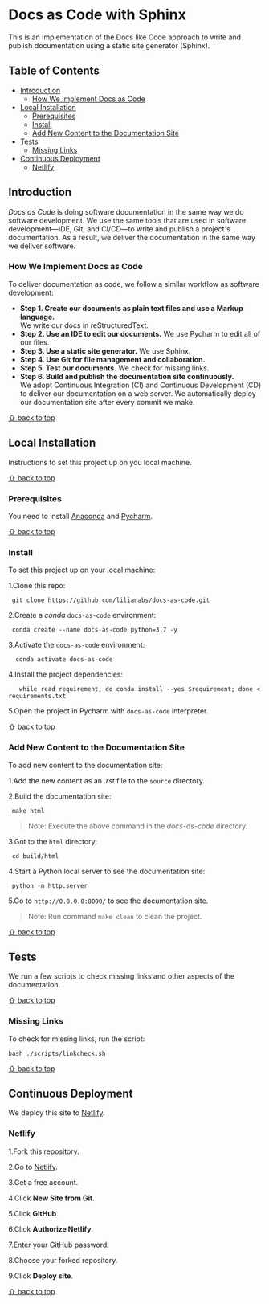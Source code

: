 # Docs as Code with Sphinx

This is an implementation of the Docs like Code approach to write and publish documentation using a static site generator (Sphinx).

## Table of Contents

- [Introduction](#introduction)
  - [How We Implement Docs as Code](#how-we-implement-docs-as-code)
- [Local Installation](#local-installation)
  - [Prerequisites](#prerequisites)
  - [Install](#local-installation)   
  - [Add New Content to the Documentation Site](#add-new-content-to-the-documentation-site)
- [Tests](#tests)
  - [Missing Links](#missing-links)
- [Continuous Deployment](#continuous-deployment)
  - [Netlify](#netlify)
 

## Introduction

*Docs as Code* is doing software documentation in the same way we do software development. We use the same tools that are used in software development—IDE, Git, and CI/CD—to write and publish a project's documentation. As a result, we deliver the documentation in the same way we deliver software.

### How We Implement Docs as Code

To deliver documentation as code, we follow a similar workflow as software development:

-  **Step 1. Create our documents as plain text files and use a Markup language.**  
We write our docs in reStructuredText.
-  **Step 2. Use an IDE to edit our documents.** 
We use Pycharm to edit all of our files.
-  **Step 3. Use a static site generator.** 
We use Sphinx. 
-  **Step 4. Use Git for file management and collaboration.** 
-  **Step 5. Test our documents.** 
We check for missing links.
-  **Step 6. Build and publish the documentation site continuously.**  
We adopt Continuous Integration (CI) and Continuous Development (CD) to deliver our documentation on a web server. We automatically deploy our documentation site after every commit we make.


[⇧ back to top](#table-of-contents)

## Local Installation

Instructions to set this project up on you local machine.


[⇧ back to top](#table-of-contents)

### Prerequisites

You need to install [Anaconda](https://www.anaconda.com/distribution/) and [Pycharm](https://www.jetbrains.com/help/pycharm/installation-guide.html).


[⇧ back to top](#table-of-contents)

### Install 
To set this project up on your local machine:

1.Clone this repo:
   ```
    git clone https://github.com/lilianabs/docs-as-code.git
   ```

2.Create a *conda* `docs-as-code` environment:

   ```
    conda create --name docs-as-code python=3.7 -y
   ```

3.Activate the `docs-as-code` environment:

   ```
     conda activate docs-as-code
   ``` 

4.Install the project dependencies:

   ```      
      while read requirement; do conda install --yes $requirement; done < requirements.txt
   ```
5.Open the project in Pycharm with `docs-as-code` interpreter.

[⇧ back to top](#table-of-contents)

### Add New Content to the Documentation Site

To add new content to the documentation site:

1.Add the new content as an *.rst* file to the `source` directory.

2.Build the documentation site:

   ```
    make html
   ```
   >Note: Execute the above command in the *docs-as-code* directory.

3.Got to the `html` directory:

   ```
    cd build/html
   ```

4.Start a Python local server to see the documentation site:

   ```
    python -m http.server
   ```
5.Go to `http://0.0.0.0:8000/` to see the documentation site.

>Note: Run command `make clean` to clean the project.

[⇧ back to top](#table-of-contents)

## Tests

We run a few scripts to check missing links and other aspects of the documentation.

[⇧ back to top](#table-of-contents)

### Missing Links

To check for missing links, run the script:

```
bash ./scripts/linkcheck.sh
```

[⇧ back to top](#table-of-contents)



## Continuous Deployment

We deploy this site to [Netlify](www.netlify.com).

### Netlify

1.Fork this repository.

2.Go to [Netlify](www.netlify.com).

3.Get a free account.

4.Click **New Site from Git**.

5.Click **GitHub**.

6.Click **Authorize Netlify**.

7.Enter your GitHub password.

8.Choose your forked repository.

9.Click **Deploy site**.

[⇧ back to top](#table-of-contents)